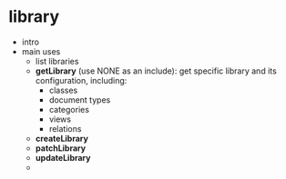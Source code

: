 # library

*   intro
*   main uses
    *   list libraries
    *   **getLibrary** (use NONE as an include): get specific library and its configuration, including:
        *   classes
        *   document types
        *   categories
        *   views
        *   relations
    *   **createLibrary**
    *   **patchLibrary**
    *   **updateLibrary**
    *


